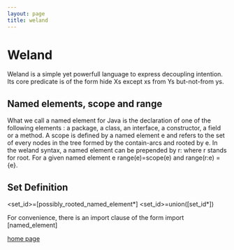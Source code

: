 ```yaml
---
layout: page
title: weland
---
```

# Weland

Weland is a simple yet powerfull language to express decoupling intention. Its core predicate is of the form hide Xs except xs from Ys but-not-from ys.

## Named elements, scope and range

What we call a named element for Java is the declaration of one of the following elements : a package, a class, an interface, a constructor, a field or a method. A scope is defined by a named element e and refers to the set of every nodes in the tree formed by the contain-arcs and rooted by e. In the weland syntax, a named element can be prepended by r: where r stands for root. For a given named element e range(e)=scope(e) and range(r:e) = {e}.

## Set Definition

<set_id>=[possibly_rooted_named_element*]
<set_id>=union([set_id*])

For convenience, there is an import clause of the form
import [named_element]

[home page](index.md)
